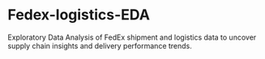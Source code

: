 # Fedex-logistics-EDA
Exploratory Data Analysis of FedEx shipment and logistics data to uncover supply chain insights and delivery performance trends.
